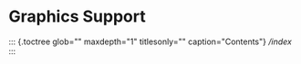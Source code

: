 Graphics Support
================

::: {.toctree glob="" maxdepth="1" titlesonly="" caption="Contents"}
*/index*
:::
